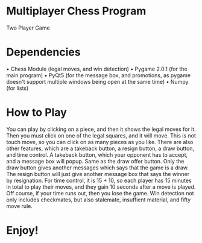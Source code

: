 # Multiplayer Chess Program
 
Two Player Game

# Dependencies
 • Chess Module (legal moves, and win detection)
 • Pygame 2.0.1 (for the main program)
 • PyQt5 (for the message box, and promotions, as pygame doesn't support multiple windows being open at the same time)
 • Numpy (for lists)
 
# How to Play
You can play by clicking on a piece, and then it shows the legal moves for it. Then you must click on one of the legal squares, and it will move. This is not touch move, so you can click on as many pieces as you like. There are also other features, which are a takeback button, a resign button, a draw button, and time control. A takeback button, which your opponent has to accept, and a message box will popup. Same as the draw offer button. Only the draw button gives another messages which says that the game is a draw. The resign button will just give another message box that says the winner by resignation. For time control, it is 15 + 10, so each player has 15 minutes in total to play their moves, and they gain 10 seconds after a move is played. Off course, if your time runs out, then you lose the game. Win detection not only includes checkmates, but also stalemate, insuffient material, and fifty move rule. 

# Enjoy!

